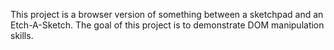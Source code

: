 This project is a browser version of something between a sketchpad and an Etch-A-Sketch. The goal of this project is to demonstrate DOM manipulation skills.